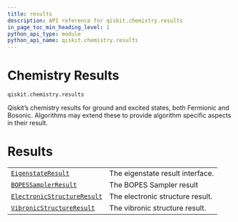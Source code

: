 ```yaml
---
title: results
description: API reference for qiskit.chemistry.results
in_page_toc_min_heading_level: 1
python_api_type: module
python_api_name: qiskit.chemistry.results
---
```


<span id="module-qiskit.chemistry.results" />

<span id="qiskit-chemistry-results" />

<span id="chemistry-results-qiskit-chemistry-results" />

# Chemistry Results

<span id="module-qiskit.chemistry.results" />

`qiskit.chemistry.results`

Qiskit’s chemistry results for ground and excited states, both Fermionic and Bosonic. Algorithms may extend these to provide algorithm specific aspects in their result.

# Results

|                                                                                                                                                                                           |                                  |
| ----------------------------------------------------------------------------------------------------------------------------------------------------------------------------------------- | -------------------------------- |
| [`EigenstateResult`](qiskit.chemistry.results.EigenstateResult#qiskit.chemistry.results.EigenstateResult "qiskit.chemistry.results.EigenstateResult")                                     | The eigenstate result interface. |
| [`BOPESSamplerResult`](qiskit.chemistry.results.BOPESSamplerResult#qiskit.chemistry.results.BOPESSamplerResult "qiskit.chemistry.results.BOPESSamplerResult")                             | The BOPES Sampler result         |
| [`ElectronicStructureResult`](qiskit.chemistry.results.ElectronicStructureResult#qiskit.chemistry.results.ElectronicStructureResult "qiskit.chemistry.results.ElectronicStructureResult") | The electronic structure result. |
| [`VibronicStructureResult`](qiskit.chemistry.results.VibronicStructureResult#qiskit.chemistry.results.VibronicStructureResult "qiskit.chemistry.results.VibronicStructureResult")         | The vibronic structure result.   |


